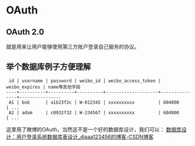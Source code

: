 # OAuth

## OAuth 2.0

就是用来让用户能够使用第三方账户登录自己服务的协议。

## 举个数据库例子方便理解
```
 id | username | password | weibo_id | weibo_access_token | weibo_expires | name等其他字段
----+----------+----------+----------+--------------------+---------------+----------------
 A1 | bob      | a1b23f2c | W-012345 | xxxxxxxxxx         | 604800        | ...
 A2 | adam     | c0932f32 | W-234567 | xxxxxxxxxx         | 604800        | ...
 ```

 这里用了微博的OAuth，当然这不是一个好的数据库设计，我们可以：
 [数据库设计：用户登录系统数据库表设计_djaaa123456的博客-CSDN博客](https://blog.csdn.net/djaaa123456/article/details/101514436)